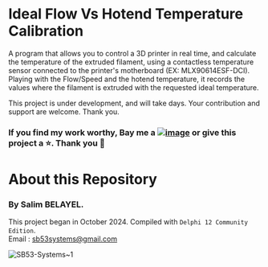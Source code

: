 # Ideal Flow Vs Hotend Temperature Calibration
A program that allows you to control a 3D printer in real time, and calculate the temperature of the extruded filament, using a contactless temperature sensor connected to the printer's motherboard (EX: MLX90614ESF-DCI).  
Playing with the Flow/Speed and the hotend temperature, it records the values ​​where the filament is extruded with the requested ideal temperature.  
  
This project is under development, and will take days. Your contribution and support are welcome. Thank you.  
### If you find my work worthy, Bay me a [![image](https://github.com/sb53systems/G-Code-Flow-Temperature-Controller/assets/33290411/a504ac44-082d-40f1-a9d0-4abc3da242d8)](https://ko-fi.com/sb53system) or give this project a :star:. Thank you :rose:  
  
# About this Repository
### By Salim BELAYEL.  
This project began in October 2024. Compiled with `Delphi 12 Community Edition`.  
Email : sb53systems@gmail.com  
  
![SB53-Systems~1](https://github.com/sb53systems/G-Code-Flow-Temperature-Controller/assets/33290411/b94703a1-cf21-4109-bfa6-b9bcff438a1d)  

